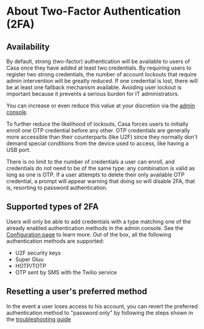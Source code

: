 # About Two-Factor Authentication (2FA)

## Availability

By default, strong (two-factor) authentication will be available to users of Casa once they have added at least two credentials. By requiring users to register two strong credentials, the number of account lockouts that require admin intervention will be greatly reduced. If one credential is lost, there will be at least one fallback mechanism available. Avoiding user lockout is important because it prevents a serious burden for IT administrators.

You can increase or even reduce this value at your discretion via the [admin console](admin-console.md#2fa-settings).

To further reduce the likelihood of lockouts, Casa forces users to initially enroll one OTP credential before any other. OTP credentials are generally more accessible than their counterparts (like U2F) since they normally don't demand special conditions from the device used to access, like having a USB port.

There is no limit to the number of credentials a user can enroll, and credentials do not need to be of the same type: any combination is valid as long as one is OTP. If a user attempts to delete their only available OTP credential, a prompt will appear warning that doing so will disable 2FA, that is, resorting to password authentication.

## Supported types of 2FA

Users will only be able to add credentials with a type matching one of the already enabled authentication methods in the admin console. See the [Configuration page](./configuration.md) to learn more. Out of the box, all the following authentication methods are supported:

- U2F security keys
- Super Gluu
- HOTP/TOTP
- OTP sent by SMS with the Twilio service

## Resetting a user's preferred method

In the event a user loses access to his account, you can revert the preferred authentication method to "password only" by following the steps shown in the [troubleshooting guide](faq.md)

